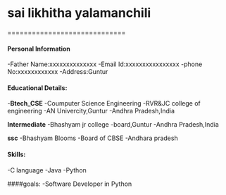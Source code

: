 # sai likhitha yalamanchili
=============================

#### Personal Information

-Father Name:xxxxxxxxxxxxxx
-Email Id:xxxxxxxxxxxxxxxx
-phone No:xxxxxxxxxxxx
-Address:Guntur

#### Educational Details:

 -**Btech_CSE**
 -Coumputer Science Engineering
 -RVR&JC college of engineering
 -AN Univercity,Guntur
 -Andhra Pradesh,India
 
 **Intermediate**
 -Bhashyam jr college
 -board,Guntur
 -Andhra Pradesh,India
 
 **ssc**
 -Bhashyam Blooms
 -Board of CBSE
 -Andhara pradesh

#### Skills:
-C language
-Java
-Python

####goals:
-Software Developer in Python
